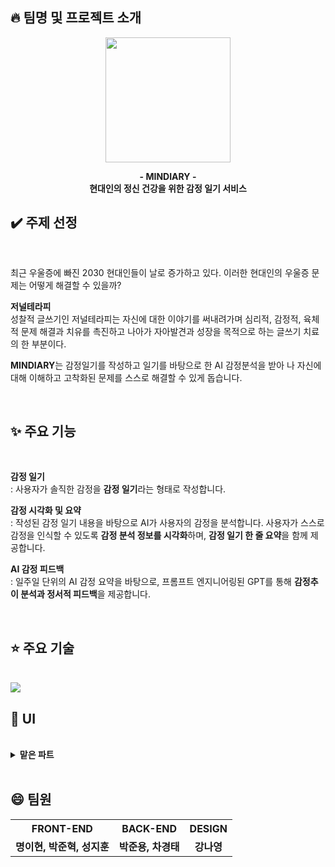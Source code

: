 ## :fire: 팀명 및 프로젝트 소개
<p align="center">
  <img width="200" src="[https://github.com/user-attachments/assets/2ba8c6b9-f3f0-45af-ad05-71b7eb343581](https://prod-files-secure.s3.us-west-2.amazonaws.com/02b71272-1b49-4938-8709-537b662150d4/d3aba3a2-7b4b-4058-8db5-be8cca97c188/image.png)">
</p>
<p align="center">
  <strong>
    - MINDIARY -
    <br>
    현대인의 정신 건강을 위한 감정 일기 서비스
  </strong>
</p>



## :heavy_check_mark: 주제 선정
<br>

최근 우울증에 빠진 2030 현대인들이 날로 증가하고 있다. 이러한 현대인의 우울증 문제는 어떻게 해결할 수 있을까?

**저널테라피** <br>
성찰적 글쓰기인 저널테라피는 자신에 대한 이야기를 써내려가며 심리적, 감정적, 육체적 문제 해결과 치유를 촉진하고 나아가 자아발견과 성장을 목적으로 하는 글쓰기 치료의 한 부분이다.

**MINDIARY**는 감정일기를 작성하고 일기를 바탕으로 한 AI 감정분석을 받아 나 자신에 대해 이해하고 고착화된 문제를 스스로 해결할 수 있게 돕습니다.

<br>

## ✨ 주요 기능
<br>

**감정 일기**  
: 사용자가 솔직한 감정을 **감정 일기**라는 형태로 작성합니다.

**감정 시각화 및 요약**  
: 작성된 감정 일기 내용을 바탕으로 AI가 사용자의 감정을 분석합니다. 사용자가 스스로 감정을 인식할 수 있도록 **감정 분석 정보를 시각화**하며, **감정 일기 한 줄 요약**을 함께 제공합니다.

**AI 감정 피드백**  
: 일주일 단위의 AI 감정 요약을 바탕으로, 프롬프트 엔지니어링된 GPT를 통해 **감정추이 분석과 정서적 피드백**을 제공합니다.

<br>

## :star: 주요 기술
<br>

<img src="https://github.com/user-attachments/assets/fb8307f0-a240-421a-a78a-e594930c2d22"/>

<br>

## :yellow_heart: UI
<br>

<details>
  <summary><b>맡은 파트</b></summary>
  <div markdown="1">
    <div align="center">
      <img src="https://prod-files-secure.s3.us-west-2.amazonaws.com/02b71272-1b49-4938-8709-537b662150d4/a8abe0bf-6183-49b5-9e54-abc81ee8bee4/image.png"/>
      <img src="https://prod-files-secure.s3.us-west-2.amazonaws.com/02b71272-1b49-4938-8709-537b662150d4/9d9d21a9-1dfe-4229-aae5-4663d6d5d1ee/image.png"/>
    </div>
  감정 일기 작성 페이지, 주간 감정 분석 통계 페이지
  </div>
</details>

<br>

## :smile: 팀원
<table>
  <tr> 
    <th align='center'><strong>FRONT-END</strong></th> 
    <th align='center'><strong>BACK-END</strong></th> 
    <th align='center'><strong>DESIGN</strong></th> 
  </tr>
  <tr> 
    <td align='center'><strong>명이현, 박준혁, 성지훈</strong></td> 
    <td align='center'><strong>박준용, 차경태</strong></td> 
    <td align='center'><strong>강나영</strong></td> 
  </tr>
</table>
